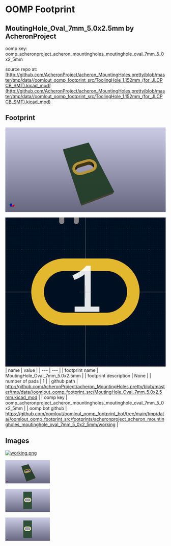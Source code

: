 # OOMP Footprint  
## MoutingHole_Oval_7mm_5.0x2.5mm  by AcheronProject  
  
oomp key: oomp_acheronproject_acheron_mountingholes_moutinghole_oval_7mm_5_0x2_5mm  
  
source repo at: [http://github.com/AcheronProject/acheron_MountingHoles.pretty/blob/master/tmp/data//oomlout_oomp_footprint_src/ToolingHole_1.152mm_(for_JLCPCB_SMT).kicad_mod](http://github.com/AcheronProject/acheron_MountingHoles.pretty/blob/master/tmp/data//oomlout_oomp_footprint_src/ToolingHole_1.152mm_(for_JLCPCB_SMT).kicad_mod)  
## Footprint  
  
[![working_kicad_pcb_3d.png](working_kicad_pcb_3d_600.png)](working_kicad_pcb_3d.png)  
  
[![working.png](working_600.png)](working.png)  
| name | value | 
| --- | --- | 
| footprint name | MoutingHole_Oval_7mm_5.0x2.5mm | 
| footprint description | None | 
| number of pads | 1 | 
| github path | http://github.com/AcheronProject/acheron_MountingHoles.pretty/blob/master/tmp/data//oomlout_oomp_footprint_src/MoutingHole_Oval_7mm_5.0x2.5mm.kicad_mod | 
| oomp key | oomp_acheronproject_acheron_mountingholes_moutinghole_oval_7mm_5_0x2_5mm | 
| oomp bot github | https://github.com/oomlout/oomlout_oomp_footprint_bot/tree/main/tmp/data//oomlout_oomp_footprint_src/footprints/acheronproject_acheron_mountingholes_moutinghole_oval_7mm_5_0x2_5mm/working | 
## Images  
  
[![working.png](working_140.png)](working.png)  
  
[![working_kicad_pcb_3d.png](working_kicad_pcb_3d_140.png)](working_kicad_pcb_3d.png)  
  
[![working_kicad_pcb_3d_back.png](working_kicad_pcb_3d_back_140.png)](working_kicad_pcb_3d_back.png)  
  
[![working_kicad_pcb_3d_front.png](working_kicad_pcb_3d_front_140.png)](working_kicad_pcb_3d_front.png)  

